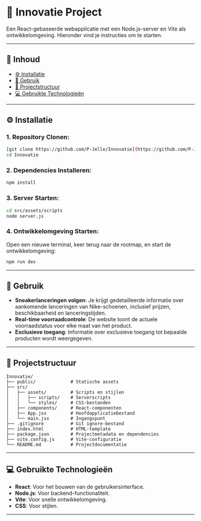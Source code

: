 # 🚀 Innovatie Project

Een React-gebaseerde webapplicatie met een Node.js-server en Vite als ontwikkelomgeving. Hieronder vind je instructies om te starten.

---

## 📑 Inhoud

- [⚙️ Installatie](#-installatie)
- [🔧 Gebruik](#-gebruik)
- [📂 Projectstructuur](#-projectstructuur)
- [💻 Gebruikte Technologieën](#-gebruikte-technologieën)

---

## ⚙️ Installatie

### 1. **Repository Clonen:**

```bash
[git clone https://github.com/P-Jelle/Innovatie](https://github.com/P-Jelle/Innovatie.git)
cd Innovatie
```

### 2. **Dependencies Installeren:**

```bash
npm install
```

### 3. **Server Starten:**

```bash
cd src/assets/scripts
node server.js
```

### 4. **Ontwikkelomgeving Starten:**
Open een nieuwe terminal, keer terug naar de rootmap, en start de ontwikkelomgeving:

```bash
npm run dev
```

---

## 🔧 Gebruik
- **Sneakerlanceringen volgen**: Je krijgt gedetailleerde informatie over aankomende lanceringen van Nike-schoenen, inclusief prijzen, beschikbaarheid en lanceringstijden.
- **Real-time voorraadcontrole**: De website toont de actuele voorraadstatus voor elke maat van het product.
- **Exclusieve toegang**: Informatie over exclusieve toegang tot bepaalde producten wordt weergegeven.

---

## 📂 Projectstructuur

```
Innovatie/
├── public/             # Statische assets
├── src/                
│   ├── assets/         # Scripts en stijlen
│   │   ├── scripts/    # Serverscripts
│   │   └── styles/     # CSS-bestanden
│   ├── components/     # React-componenten
│   ├── App.jsx         # Hoofdapplicatiebestand
│   └── main.jsx        # Ingangspunt
├── .gitignore          # Git ignore-bestand
├── index.html          # HTML-template
├── package.json        # Projectmetadata en dependencies
├── vite.config.js      # Vite-configuratie
└── README.md           # Projectdocumentatie
```

---

## 💻 Gebruikte Technologieën

- **React**: Voor het bouwen van de gebruikersinterface.
- **Node.js**: Voor backend-functionaliteit.
- **Vite**: Voor snelle ontwikkelomgeving.
- **CSS**: Voor stijlen.

---
